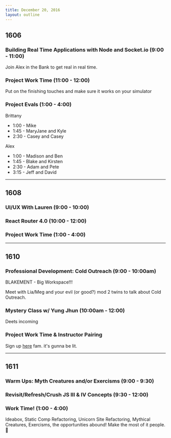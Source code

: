 ```yaml
---
title: December 20, 2016
layout: outline
---
```


## 1606

### Building Real Time Applications with Node and Socket.io (9:00 - 11:00)
Join Alex in the Bank to get real in real time.

### Project Work Time (11:00 - 12:00)
Put on the finishing touches and make sure it works on your simulator

### Project Evals (1:00 - 4:00)
Brittany
* 1:00 - Mike
* 1:45 - MaryJane and Kyle
* 2:30 - Casey and Casey

Alex
* 1:00 - Madison and Ben
* 1:45 - Blake and Kirsten
* 2:30 - Adam and Pete
* 3:15 - Jeff and David

***

## 1608

### UI/UX With Lauren (9:00 - 10:00)

### React Router 4.0 (10:00 - 12:00)

### Project Work Time (1:00 - 4:00)

***

## 1610


### Professional Development: Cold Outreach (9:00 - 10:00am)

BLAKEMENT - Big Workspace!!!

Meet with Lia/Meg and your evil (or good?) mod 2 twins to talk about Cold Outreach.

### Mystery Class w/ Yung Jhun (10:00am - 12:00)

Deets incoming

### Project Work Time & Instructor Pairing

Sign up [here](https://etherpad.e-cam2020.eu/p/instructor-pairing) fam. it's gunna be lit.

***

## 1611

### Warm Ups: Myth Creatures and/or Exercisms (9:00 - 9:30)

### Revisit/Refresh/Crush JS III & IV Concepts (9:30 - 12:00)

### Work Time! (1:00 - 4:00)
Ideabox, Static Comp Refactoring, Unicorn Site Refactoring, Mythical Creatures, Exercisms, the opportunities abound! Make the most of it people. :muscle:
